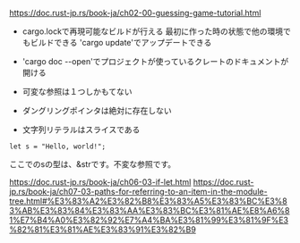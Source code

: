 https://doc.rust-jp.rs/book-ja/ch02-00-guessing-game-tutorial.html

* cargo.lockで再現可能なビルドが行える
最初に作った時の状態で他の環境でもビルドできる
'cargo update'でアップデートできる

* 'cargo doc --open'でプロジェクトが使っているクレートのドキュメントが開ける

* 可変な参照は１つしかもてない
* ダングリングポインタは絶対に存在しない
* 文字列リテラルはスライスである
```
let s = "Hello, world!";
```
ここでのsの型は、&strです。不変な参照です。

https://doc.rust-jp.rs/book-ja/ch06-03-if-let.html
https://doc.rust-jp.rs/book-ja/ch07-03-paths-for-referring-to-an-item-in-the-module-tree.html#%E3%83%A2%E3%82%B8%E3%83%A5%E3%83%BC%E3%83%AB%E3%83%84%E3%83%AA%E3%83%BC%E3%81%AE%E8%A6%81%E7%B4%A0%E3%82%92%E7%A4%BA%E3%81%99%E3%81%9F%E3%82%81%E3%81%AE%E3%83%91%E3%82%B9